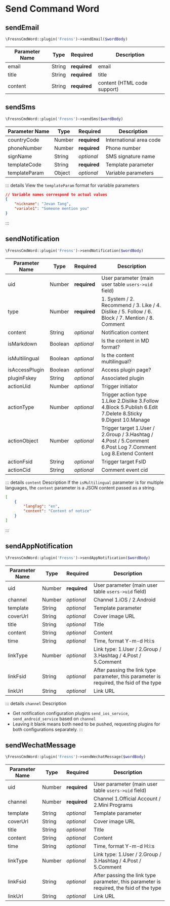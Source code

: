 # Send Command Word

## sendEmail

```php
\FresnsCmdWord::plugin('Fresns')->sendEmail($wordBody)
```
| Parameter Name | Type | Required | Description |
| --- | --- | --- | --- |
| email | String | **required** | email |
| title | String | **required** | title |
| content | String | **required** | content (HTML code support) |

## sendSms

```php
\FresnsCmdWord::plugin('Fresns')->sendSms($wordBody)
```
| Parameter Name | Type | Required | Description |
| --- | --- | --- | --- |
| countryCode | Number | **required** | International area code |
| phoneNumber | Number | **required** | Phone number |
| signName | String | *optional* | SMS signature name |
| templateCode | String | **required** | Template parameter |
| templateParam | Object | *optional* | Variable parameters |

::: details View the `templateParam` format for variable parameters
```json
// Variable names correspond to actual values
{
    "nickname": "Jevan Tang",
    "variale1": "Someone mention you"
}
```
:::

## sendNotification

```php
\FresnsCmdWord::plugin('Fresns')->sendNotification($wordBody)
```
| Parameter Name | Type | Required | Description |
| --- | --- | --- | --- |
| uid | Number | **required** | User parameter (main user table `users->uid` field) |
| type | Number | **required** | 1. System / 2. Recommend / 3. Like / 4. Dislike / 5. Follow / 6. Block / 7. Mention / 8. Comment |
| content | String | *optional* | Notification content |
| isMarkdown | Boolean | *optional* | Is the content in MD format? |
| isMultilingual | Boolean | *optional* | Is the content multilingual? |
| isAccessPlugin | Boolean | *optional* | Access plugin page? |
| pluginFskey | String | *optional* | Associated plugin |
| actionUid | Number | *optional* | Trigger initiator |
| actionType | Number | *optional* | Trigger action type 1.Like 2.Dislike 3.Follow 4.Block 5.Publish 6.Edit 7.Delete 8.Sticky 9.Digest 10.Manage |
| actionObject | Number | *optional* | Trigger target 1.User / 2.Group / 3.Hashtag / 4.Post / 5.Comment 6.Post Log 7.Comment Log 8.Extend Content |
| actionFsid | String | *optional* | Trigger target FsID |
| actionCid | String | *optional* | Comment event cid |

::: details `content` Description
If the `isMultilingual` parameter is for multiple languages, the `content` parameter is a JSON content passed as a string.
```json
[
    {
        "langTag": "en",
        "content": "Content of notice"
    }
]
```
:::

## sendAppNotification

```php
\FresnsCmdWord::plugin('Fresns')->sendAppNotification($wordBody)
```
| Parameter Name | Type | Required | Description |
| --- | --- | --- | --- |
| uid | Number | **required** | User parameter (main user table `users->uid` field) |
| channel | Number | *optional* | Channel 1.iOS / 2.Android |
| template | String | *optional* | Template parameter |
| coverUrl | String | *optional* | Cover image URL |
| title | String | *optional* | Title |
| content | String | *optional* | Content |
| time | String | *optional* | Time, format Y-m-d H:i:s |
| linkType | Number | *optional* | Link type: 1.User / 2.Group / 3.Hashtag / 4.Post / 5.Comment |
| linkFsid | String | *optional* | After passing the link type parameter, this parameter is required, the fsid of the type |
| linkUrl | String | *optional* | Link URL |

::: details `channel` Description
- Get notification configuration plugins `send_ios_service`, `send_android_service` based on `channel`
- Leaving it blank means both need to be pushed, requesting plugins for both configurations separately.
:::

## sendWechatMessage

```php
\FresnsCmdWord::plugin('Fresns')->sendWechatMessage($wordBody)
```
| Parameter Name | Type | Required | Description |
| --- | --- | --- | --- |
| uid | Number | **required** | User parameter (main user table `users->uid` field) |
| channel | Number | **required** | Channel 1.Official Account / 2.Mini Programs |
| template | String | *optional* | Template parameter |
| coverUrl | String | *optional* | Cover image URL |
| title | String | *optional* | Title |
| content | String | *optional* | Content |
| time | String | *optional* | Time, format Y-m-d H:i:s |
| linkType | Number | *optional* | Link type: 1.User / 2.Group / 3.Hashtag / 4.Post / 5.Comment |
| linkFsid | String | *optional* | After passing the link type parameter, this parameter is required, the fsid of the type |
| linkUrl | String | *optional* | Link URL |
